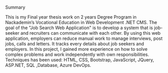 Summary 

This is my Final year thesis work on 2 years Degree Program in Nackademin’s Vocational Education in Web Development .NET CMS. 
The goal of the "Job Search Web Application" is to develop a system that is job-seeker and recruiters can communicate with each other. 
By using this web application, employers can reduce manual work to manage interviews, post jobs, calls and letters. 
It tracks every details about job seekers and employers.
In this project, I gained more experience on how to solve complex problems and work independently with own responsibilities.
Techniques has been used:
HTML, CSS, Bootstrap, JavaScript, JQuery, ASP.NET, SQL ,Database, Azure DevOps.
